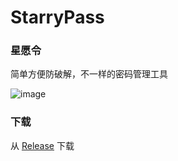 # StarryPass
### 星愿令
简单方便防破解，不一样的密码管理工具

![image](https://raw.githubusercontent.com/lingyicute/StarryPass/master/icon.png)

### 下载
从 [Release](https://github.com/lingyicute/StarryPass/releases/latest) 下载
